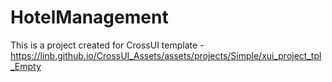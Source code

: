 # HotelManagement
This is a project created for CrossUI template - https://linb.github.io/CrossUI_Assets/assets/projects/Simple/xui_project_tpl_Empty
